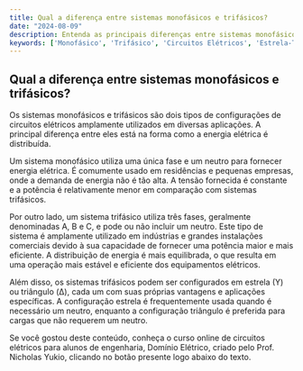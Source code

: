 ```yaml
---
title: Qual a diferença entre sistemas monofásicos e trifásicos?
date: "2024-08-09"
description: Entenda as principais diferenças entre sistemas monofásicos e trifásicos em circuitos elétricos.
keywords: ['Monofásico', 'Trifásico', 'Circuitos Elétricos', 'Estrela-Triângulo']
---
```


## Qual a diferença entre sistemas monofásicos e trifásicos?

Os sistemas monofásicos e trifásicos são dois tipos de configurações de circuitos elétricos amplamente utilizados em diversas aplicações. A principal diferença entre eles está na forma como a energia elétrica é distribuída.

Um sistema monofásico utiliza uma única fase e um neutro para fornecer energia elétrica. É comumente usado em residências e pequenas empresas, onde a demanda de energia não é tão alta. A tensão fornecida é constante e a potência é relativamente menor em comparação com sistemas trifásicos.

Por outro lado, um sistema trifásico utiliza três fases, geralmente denominadas A, B e C, e pode ou não incluir um neutro. Este tipo de sistema é amplamente utilizado em indústrias e grandes instalações comerciais devido à sua capacidade de fornecer uma potência maior e mais eficiente. A distribuição de energia é mais equilibrada, o que resulta em uma operação mais estável e eficiente dos equipamentos elétricos.

Além disso, os sistemas trifásicos podem ser configurados em estrela (Y) ou triângulo (Δ), cada um com suas próprias vantagens e aplicações específicas. A configuração estrela é frequentemente usada quando é necessário um neutro, enquanto a configuração triângulo é preferida para cargas que não requerem um neutro.

Se você gostou deste conteúdo, conheça o curso online de circuitos elétricos para alunos de engenharia, Domínio Elétrico, criado pelo Prof. Nicholas Yukio, clicando no botão presente logo abaixo do texto.